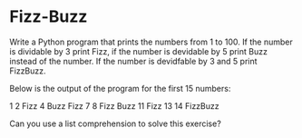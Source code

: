 # Fizz-Buzz

Write a Python program that prints the numbers from 1 to 100.
If the number is dividable by 3 print Fizz, if the number is devidable by 5 print Buzz instead of the number.
If the number is devidfable by 3 and 5 print FizzBuzz.

Below is the output of the program for the first 15 numbers:

1
2
Fizz
4
Buzz
Fizz
7
8
Fizz
Buzz
11
Fizz
13
14
FizzBuzz

Can you use a list comprehension to solve this exercise?
